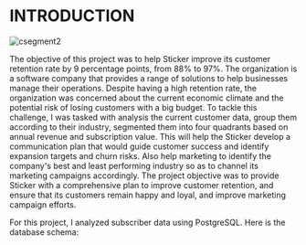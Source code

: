 # INTRODUCTION

![csegment2](https://user-images.githubusercontent.com/126607220/225266990-2d751dd9-b407-41d8-a851-4485865a425d.jpg)


The objective of this project was to help Sticker improve its customer retention rate by 9 percentage points, from 88% to 97%. The organization is a software company that provides a range of solutions to help businesses manage their operations. Despite having a high retention rate, the organization was concerned about the current economic climate and the potential risk of losing customers with a big budget. To tackle this challenge, I was tasked with analysis the current customer data, group them according to their industry, segmented them into four quadrants based on annual revenue and subscription value.
This will help the Sticker develop a communication plan that would guide customer success and identify expansion targets and churn risks. Also help marketing to identify the company's best and least performing industry so as to channel its marketing campaigns accordingly. The project objective was to provide Sticker with a comprehensive plan to improve customer retention, and ensure that its customers remain happy and loyal, and improve marketing campaign efforts.

For this project, I analyzed subscriber data using PostgreSQL. Here is the database schema:
